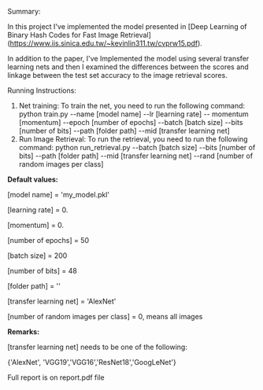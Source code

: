 Summary:

In this project I've implemented the model presented in [Deep Learning
of Binary Hash Codes for Fast Image Retrieval] (https://www.iis.sinica.edu.tw/~kevinlin311.tw/cvprw15.pdf).

In addition to the paper, I've Implemented the model using several
transfer learning nets and then I examined the differences between the
scores and linkage between the test set accuracy to the image retrieval
scores.

Running Instructions:

1. Net training:
    To train the net, you need to run the following command:
    python train.py --name [model name] --lr [learning rate] --
    momentum [momentum] --epoch [number of epochs] --batch
    [batch size] --bits [number of bits] --path [folder path] --mid
    [transfer learning net]
2. Run Image Retrieval:
    To run the retrieval, you need to run the following command:
    python run_retrieval.py --batch [batch size] --bits [number of bits]
    --path [folder path] --mid [transfer learning net] --rand [number of
    random images per class]

**Default values:**

[model name] = 'my_model.pkl'

[learning rate] = 0.

[momentum] = 0.

[number of epochs] = 50

[batch size] = 200

[number of bits] = 48

[folder path] = ''

[transfer learning net] = 'AlexNet'

[number of random images per class] = 0, means all images

**Remarks:**

[transfer learning net] needs to be one of the following:

{'AlexNet', 'VGG19','VGG16','ResNet18','GoogLeNet'}

Full report is on report.pdf file